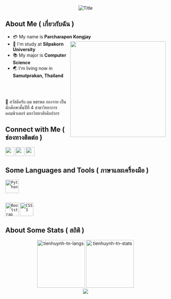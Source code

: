 <div align="center">
  <img src="https://readme-typing-svg.herokuapp.com?font=Architects+Daughter&color=FFFFFF&size=50&center=true&vCenter=true&height=60&width=600&lines=I'm+Parcharapon+Kongjay;Welcome+to+my+profile!" alt="Title"></img>
</div>


##  About Me ( เกี่ยวกับฉัน )

- :credit_card: My name is **Parcharapon Kongjay** <img src="https://media.giphy.com/media/6LNwldsbzoFs4/giphy.gif" width="300" align="right"/>
- :school: I'm study at **Silpakorn University**
- :books: My major is **Computer Science**
- :earth_asia: I'm living now in **Samutprakan, Thailand**
<br>
<br>
<br>
👨 สวัสดีครับ ผม พชรพล กองจาย เป็นนักศึกษาชั้นปีที่ 4 สาขาวิทยาการคอมพิวเตอร์ มหาวิทยาลัยศิลปากร

##  Connect with Me ( ช่องทางติดต่อ )

<a href="mailto:tarkongjay@hotmail.com" target="_blank"><img height="28" src = "https://img.shields.io/badge/gmail-c14438?&style=for-the-badge&logo=gmail&logoColor=white"></a>
  <a href="https://www.facebook.com/parchakj44" target="_blank"><img height="28" src = "https://img.shields.io/badge/-Facebook-00acee?style=for-the-badge&logo=Facebook&logoColor=white"></a>
  <a href="https://www.instagram.com/" target="_blank"><img height="28" src = "https://img.shields.io/badge/-Instagram-e95950?style=for-the-badge&logo=Instagram&logoColor=white"></a>



##  Some Languages and Tools ( ภาษาและเครื่องมือ )
<code><a href="https://www.python.org/"><img alt="Python" title="Python" src="https://upload.wikimedia.org/wikipedia/commons/thumb/c/c3/Python-logo-notext.svg/1200px-Python-logo-notext.svg.png" height="42"></a></code>



##
<code><a href="https://getbootstrap.com"><img alt="Bootstrap" title="Bootstrap" src="./assets/Bootstrap_logo.png" height="42"></a></code>
<code><a href="https://www.w3.org/Style/CSS/Overview.en.html"><img alt="CSS 3" title="CSS 3" src="./assets/css.png" height="42"></a></code>

##  About Some Stats ( สถิติ )
<div align="center">
<img height="150em" src="https://github-readme-stats.vercel.app/api/top-langs/?username=tarkongjay&layout=compact&show_icon=true&theme=algolia" alt="tienhuynh-tn-langs"/>
<img height="150em" src="https://github-readme-stats.vercel.app/api/?username=tarkongjay&layout=compact&show_icon=true&theme=algolia" alt="tienhuynh-tn-stats"/>
</div>
<div align="center">
  <img src="http://github-readme-streak-stats.herokuapp.com?user=tarkongjay&theme=algolia&background=0d1117&hide_border=true" />
</div>
